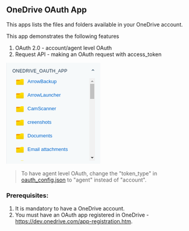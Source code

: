 ## OneDrive OAuth App

  This apps lists the files and folders available in your OneDrive account.

  This app demonstrates the following features

  1. OAuth 2.0 - account/agent level OAuth
  2. Request API - making an OAuth request with access_token

  ![](screenshots/appView.png)

> To have agent level OAuth, change the "token_type" in [oauth_config.json](./oauth_config.json) to "agent" instead of "account".


### Prerequisites:

1. It is mandatory to have a OneDrive account.
2. You must have an OAuth app registered in OneDrive - https://dev.onedrive.com/app-registration.htm.
